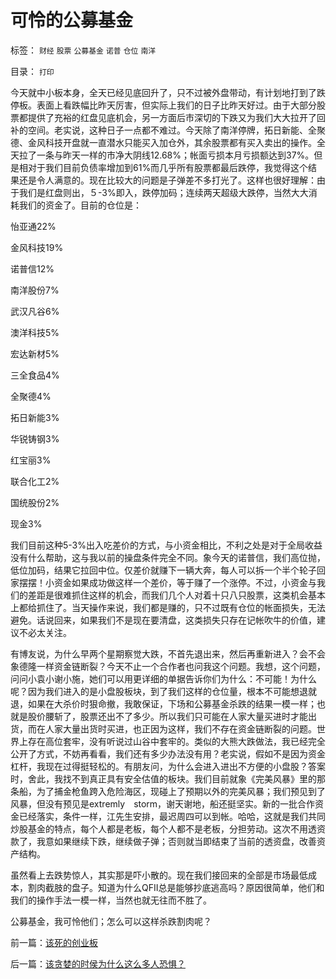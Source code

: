 # 可怜的公募基金

标签： `财经` `股票` `公募基金` `诺普` `仓位` `南洋` 

目录： `打印`

今天就中小板本身，全天已经见底回升了，只不过被外盘带动，有计划地打到了跌停板。表面上看跌幅比昨天厉害，但实际上我们的日子比昨天好过。由于大部分股票都提供了充裕的红盘见底机会，另一方面后市深切的下跌又为我们大大拉开了回补的空间。老实说，这种日子一点都不难过。今天除了南洋停牌，拓日新能、全聚德、金风科技开盘就一直潜水只能买入加仓外，其余股票都有买入卖出的操作。全天拉了一条与昨天一样的市净大阴线12.68%；帐面亏损本月亏损额达到37%。但是相对于我们目前负债率增加到61%而几乎所有股票都最后跌停，我觉得这个结果还是令人满意的。现在比较大的问题是子弹差不多打光了。这样也很好理解：由于我们是红盘则出，５-3%即入，跌停加码；连续两天超级大跌停，当然大大消耗我们的资金了。目前的仓位是：

怡亚通22%

金风科技19%

诺普信12%

南洋股份7%

武汉凡谷6%

澳洋科技5%

宏达新材5%

三全食品4%

全聚德4%

拓日新能3%

华锐铸钢3%

红宝丽3%

联合化工2%

国统股份2%

现金3%



我们目前这种5-3%出入吃差价的方式，与小资金相比，不利之处是对于全局收益没有什么帮助，这与我以前的操盘条件完全不同。象今天的诺普信，我们高位抛，低位加码，结果它拉回中位。仅差价就赚下一辆大奔，每人可以拆一个半个轮子回家摆摆！小资金如果成功做这样一个差价，等于赚了一个涨停。不过，小资金与我们的差距是很难抓住这样的机会，而我们几个人对着十只八只股票，这类机会基本上都给抓住了。当天操作来说，我们都是赚的，只不过既有仓位的帐面损失，无法避免。话说回来，如果我们不是现在要清盘，这类损失只存在记帐吹牛的价值，建议不必太关注。



有博友说，为什么早两个星期察觉大跌，不首先退出来，然后再重新进入？会不会象德隆一样资金链断裂？今天不止一个合作者也问我这个问题。我想，这个问题，问问小袁小谢小施，她们可以用更详细的单据告诉你们为什么：不可能！为什么呢？因为我们进入的是小盘股板块，到了我们这样的仓位量，根本不可能想退就退，如果在大杀价时狠命撤，我敢保证，下场和公募基金杀跌的结果一模一样；也就是股价腰斩了，股票还出不了多少。所以我们只可能在人家大量买进时才能出货，而在人家大量出货时买进，也正因为这样，我们不存在资金链断裂的问题。世界上存在高位套牢，没有听说过山谷中套牢的。类似的大熊大跌做法，我已经完全公开了方式，不妨再看看，我们还有多少办法没有用？老实说，假如不是因为资金杠杆，我现在过得挺轻松的。有朋友问，为什么会进入进出不方便的小盘股？答案时，舍此，我找不到真正具有安全估值的板块。我们目前就象《完美风暴》里的那条船，为了捕金枪鱼跨入危险海区，现碰上了预期以外的完美风暴；我们预见到了风暴，但没有预见是extremly　storm，谢天谢地，船还挺坚实。新的一批合作资金已经落实，条件一样，江先生安排，最迟周四可以到帐。哈哈，这就是我们共同炒股基金的特点，每个人都是老板，每个人都不是老板，分担劳动。这次不用透资款了，我意如果继续下跌，继续做子弹；否则就当即结束了当前的透资盘，改善资产结构。



虽然看上去跌势惊人，其实那是吓小散的。现在我们接回来的全部是市场最低成本，割肉截肢的盘子。知道为什么QFII总是能够抄底逃高吗？原因很简单，他们和我们的操作手法一模一样，当然也就无往而不胜了。



公募基金，我可怜他们；怎么可以这样杀跌割肉呢？

前一篇：[该死的创业板](../../../2008/3/17/该死的创业板.md)

后一篇：[该贪婪的时侯为什么这么多人恐惧？](../../../2008/3/19/该贪婪的时侯为什么这么多人恐惧？.md)